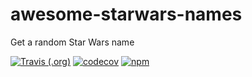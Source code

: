 # awesome-starwars-names

Get a random Star Wars name

[![Travis (.org)](https://img.shields.io/travis/codeshifu/starwars-names.svg)](https://travis-ci.org/codeshifu/starwars-names)
[![codecov](https://codecov.io/gh/codeshifu/starwars-names/branch/master/graph/badge.svg)](https://codecov.io/gh/codeshifu/starwars-names)
[![npm](https://img.shields.io/npm/dt/awesome-starwars-names.svg?colorB=blue)](https://www.npmjs.com/package/awesome-starwars-names)
